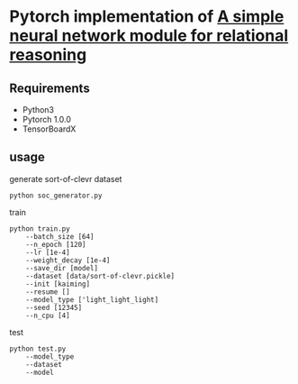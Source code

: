 # Pytorch implementation of [A simple neural network module for relational reasoning](https://arxiv.org/pdf/1706.01427.pdf)

## Requirements

- Python3
- Pytorch 1.0.0
- TensorBoardX

## usage

generate sort-of-clevr dataset
```
python soc_generator.py
```

train
```
python train.py 
    --batch_size [64]
    --n_epoch [120]
    --lr [1e-4]
    --weight_decay [1e-4]
    --save_dir [model]
    --dataset [data/sort-of-clevr.pickle]
    --init [kaiming]
    --resume []
    --model_type ['light_light_light]
    --seed [12345]
    --n_cpu [4]
```

test
```
python test.py
    --model_type
    --dataset
    --model
```